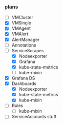 ### plans

* [ ] VMCluster
* [x] VMSingle
* [x] VMAgent
* [x] VMAlert
* [x] AlertManager
* [ ] Annotations
* [ ] ServiceScrapes
  * [x] Nodeexporter
  * [x] Grafana
  * [x] kube-state-metrics
  * [ ] kube-mixin
* [x] Grafana DS
* [x] Dashboards
  * [x] Nodeexporter
  * [x] kube-state-metrics 
  * [x] kube-mixin
* [ ] Rules
  * [ ] kube-mixin
* [ ] ServiceAccounts stuff